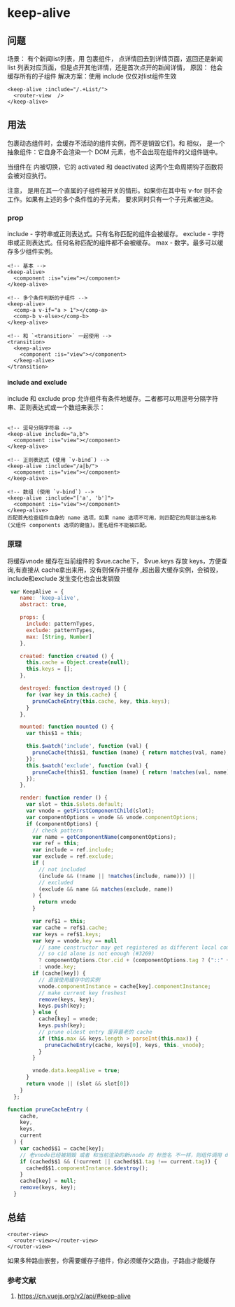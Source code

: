 # keep-alive

## 问题

场景：  有个新闻list列表，用  <keep-alive> 包裹组件， 点详情回去到详情页面，返回还是新闻list 列表对应页面，但是点开其他详情，还是首次点开的新闻详情，
原因：  <keep-alive> 他会缓存所有的子组件
解决方案：使用 include 仅仅对list组件生效

```vue
<keep-alive :include="/.+List/">
  <router-view  />
</keep-alive>
```

## 用法

<keep-alive> 包裹动态组件时，会缓存不活动的组件实例，而不是销毁它们。和 <transition> 相似，<keep-alive> 是一个抽象组件：它自身不会渲染一个 DOM 元素，也不会出现在组件的父组件链中。

当组件在 <keep-alive> 内被切换，它的 activated 和 deactivated 这两个生命周期钩子函数将会被对应执行。

注意，<keep-alive> 是用在其一个直属的子组件被开关的情形。如果你在其中有 v-for 则不会工作。如果有上述的多个条件性的子元素，<keep-alive> 要求同时只有一个子元素被渲染。

### prop

include - 字符串或正则表达式。只有名称匹配的组件会被缓存。
exclude - 字符串或正则表达式。任何名称匹配的组件都不会被缓存。
max - 数字。最多可以缓存多少组件实例。

```vue
<!-- 基本 -->
<keep-alive>
  <component :is="view"></component>
</keep-alive>

<!-- 多个条件判断的子组件 -->
<keep-alive>
  <comp-a v-if="a > 1"></comp-a>
  <comp-b v-else></comp-b>
</keep-alive>

<!-- 和 `<transition>` 一起使用 -->
<transition>
  <keep-alive>
    <component :is="view"></component>
  </keep-alive>
</transition>
```

#### include and exclude

include 和 exclude prop 允许组件有条件地缓存。二者都可以用逗号分隔字符串、正则表达式或一个数组来表示：

```vue

<!-- 逗号分隔字符串 -->
<keep-alive include="a,b">
  <component :is="view"></component>
</keep-alive>

<!-- 正则表达式 (使用 `v-bind`) -->
<keep-alive :include="/a|b/">
  <component :is="view"></component>
</keep-alive>

<!-- 数组 (使用 `v-bind`) -->
<keep-alive :include="['a', 'b']">
  <component :is="view"></component>
</keep-alive>
匹配首先检查组件自身的 name 选项，如果 name 选项不可用，则匹配它的局部注册名称 (父组件 components 选项的键值)。匿名组件不能被匹配。
```

### 原理

将缓存vnode 缓存在当前组件的 $vue.cache下， $vue.keys 存放 keys，方便查询,有直接从 cache拿出来用，没有则保存并缓存
,超出最大缓存实例，会销毁，include和exclude 发生变化也会出发销毁

```js
 var KeepAlive = {
    name: 'keep-alive',
    abstract: true,

    props: {
      include: patternTypes,
      exclude: patternTypes,
      max: [String, Number]
    },

    created: function created () {
      this.cache = Object.create(null);
      this.keys = [];
    },

    destroyed: function destroyed () {
      for (var key in this.cache) {
        pruneCacheEntry(this.cache, key, this.keys);
      }
    },

    mounted: function mounted () {
      var this$1 = this;

      this.$watch('include', function (val) {
        pruneCache(this$1, function (name) { return matches(val, name); });
      });
      this.$watch('exclude', function (val) {
        pruneCache(this$1, function (name) { return !matches(val, name); });
      });
    },

    render: function render () {
      var slot = this.$slots.default;
      var vnode = getFirstComponentChild(slot);
      var componentOptions = vnode && vnode.componentOptions;
      if (componentOptions) {
        // check pattern
        var name = getComponentName(componentOptions);
        var ref = this;
        var include = ref.include;
        var exclude = ref.exclude;
        if (
          // not included
          (include && (!name || !matches(include, name))) ||
          // excluded
          (exclude && name && matches(exclude, name))
        ) {
          return vnode
        }

        var ref$1 = this;
        var cache = ref$1.cache;
        var keys = ref$1.keys;
        var key = vnode.key == null
          // same constructor may get registered as different local components
          // so cid alone is not enough (#3269)
          ? componentOptions.Ctor.cid + (componentOptions.tag ? ("::" + (componentOptions.tag)) : '')
          : vnode.key;
        if (cache[key]) {
          // 直接使用缓存中的实例
          vnode.componentInstance = cache[key].componentInstance;
          // make current key freshest
          remove(keys, key);
          keys.push(key);
        } else {
          cache[key] = vnode;
          keys.push(key);
          // prune oldest entry 废弃最老的 cache
          if (this.max && keys.length > parseInt(this.max)) {
            pruneCacheEntry(cache, keys[0], keys, this._vnode);
          }
        }

        vnode.data.keepAlive = true;
      }
      return vnode || (slot && slot[0])
    }
  };

function pruneCacheEntry (
    cache,
    key,
    keys,
    current
  ) {
    var cached$$1 = cache[key];
    // 老vnode已经被销毁 或者 和当前渲染的新vnode 的 标签名 不一样，则组件调用 destroy()主动销毁
    if (cached$$1 && (!current || cached$$1.tag !== current.tag)) {
      cached$$1.componentInstance.$destroy();
    }
    cache[key] = null;
    remove(keys, key);
  }
  ```

## 总结

```vue
<router-view>
  <router-view></router-view>
</router-view>
```

如果多种路由嵌套，你需要缓存子组件，你必须缓存父路由，子路由才能缓存

### 参考文献

1. <https://cn.vuejs.org/v2/api/#keep-alive>
